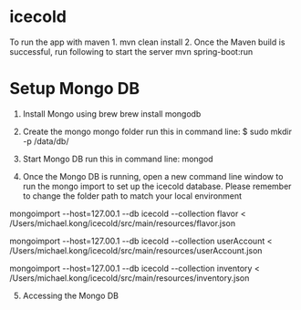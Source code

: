 # icecold

To run the app with maven
1.
mvn clean install
2. Once the Maven build is successful, run following to start the server
mvn spring-boot:run


# Setup Mongo DB
1. Install Mongo using brew
brew install mongodb

2. Create the mongo mongo folder
run this in command line:
$ sudo mkdir -p /data/db/

3. Start Mongo DB
run this in command line:
mongod

4. Once the Mongo DB is running, open a new command line window to run the mongo import to set up the icecold database. Please remember to change the folder path to match your local environment

mongoimport --host=127.00.1 --db icecold --collection flavor < /Users/michael.kong/icecold/src/main/resources/flavor.json

mongoimport --host=127.00.1 --db icecold --collection userAccount < /Users/michael.kong/icecold/src/main/resources/userAccount.json

mongoimport --host=127.00.1 --db icecold --collection inventory < /Users/michael.kong/icecold/src/main/resources/inventory.json

5. Accessing the Mongo DB

